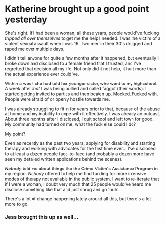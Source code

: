 
# Katherine brought up a good point yesterday

She's right. If I had been a woman, all these years, people would've fucking *tripped all over themselves* to get me the help I needed. I was the victim of a violent sexual assault when I was 16. Two men in their 30's drugged and raped me over multiple days. 

I didn't tell anyone for quite a few months after it happened, but eventually I broke down and disclosed to a female friend that I trusted, and I've regretted that decision all my life. Not only did it not help, it hurt more than the actual experience ever could've.

Within a week she had told her younger sister, who went to my highschool. A week after *that* I was being bullied and called faggot (their words). I started getting invited to parties and then beaten up. Mocked. Fucked with. People were afraid of or openly hostile towards me.

I was already struggling to fit in for years prior to that, because of the abuse at home and my inability to cope with it effectively. I was already an outcast. About three months after I disclosed, I quit school and left town for good. My community had turned on me, what the fuck else could I do?

My point? 

Even as recently as the past two years, applying for disability and starting therapy and working with advocates for the first time ever... I've disclosed to at least a dozen people face-to-face (and probably a dozen more have seen my detailed written applications behind the scenes).

*Nobody* told me about things like the Crime Victim's Assistance Program in my region. *Nobody* offered to help me find funding for more intensive modes of therapy not available in the public system. I want to re-iterate that if I were a woman, I doubt very much that 25 people would've heard me disclose something like that and just shrug and go 'huh'. 

There's a lot of change happening lately around all this, but there's a lot more to go. 

### Jess brought this up as well...